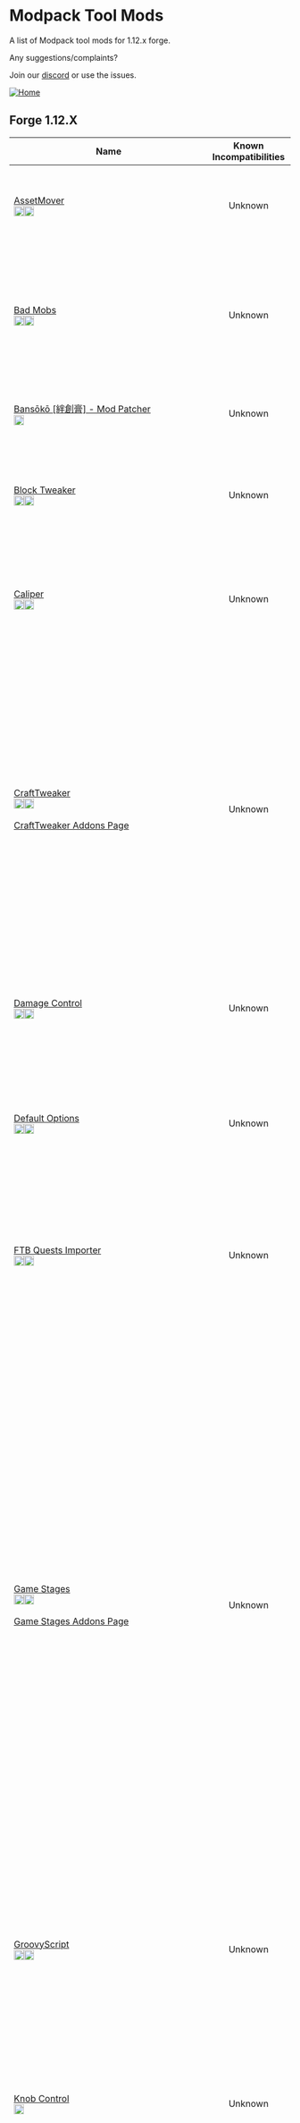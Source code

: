 # Modpack Tool Mods

A list of Modpack tool mods for 1.12.x forge.

Any suggestions/complaints?

Join our [discord](https://discord.gg/8nzHYhVUQS) or use the issues.

[![Home](https://i.imgur.com/zGuelkW.png)](/README.md)

## Forge 1.12.X

| Name | Known Incompatibilities | Description | Author | Client/Server | Wiki | [Label](/README.md#labels) | License |
| --- | :---: | :---: | :---: | :---: | :---: | :---: | :---: |
| [AssetMover](https://www.curseforge.com/minecraft/mc-mods/assetmover)<br>[<img src=/images/curseforge.png height=18>](https://www.curseforge.com/minecraft/mc-mods/assetmover)[<img src=/images/github.ico height=18>](https://github.com/CleanroomMC/AssetMover) | Unknown | Downloading Minecraft assets, CurseForge mods and jars from specified URLs. | CleanroomMC, Rongmario | Both | none | none | [LGPL-3.0](/license/Licenses.md#lgpl-30)
| [Bad Mobs](https://www.curseforge.com/minecraft/mc-mods/bad-mobs)<br>[<img src=/images/curseforge.png height=18>](https://www.curseforge.com/minecraft/mc-mods/bad-mobs)[<img src=/images/github.ico height=18>](https://www.curseforge.com/minecraft/mc-mods/bad-mobs) | Unknown | his mod allows you to remove mobs from the natural mob spawning list. Simply open the config file and add the IDs for the mob you want to remove. | DarkhaxDev | Both | [Kinda](https://www.curseforge.com/minecraft/mc-mods/bad-mobs) | none | [LGPL-2.1](/license/Licenses.md#lgpl-21)
| [Bansōkō [絆創膏] - Mod Patcher](https://www.curseforge.com/minecraft/mc-mods/bansoko)<br>[<img src=/images/curseforge.png height=18>](https://www.curseforge.com/minecraft/mc-mods/bansoko) | Unknown | a simple coremod that streamlines patching of mods. | Rongmario | Both | [Kinda](https://www.curseforge.com/minecraft/mc-mods/bansoko) | none | [All Rights Reserved](/license/Licenses.md#all-rights-reserved)
| [Block Tweaker](https://www.curseforge.com/minecraft/mc-mods/block-tweaker)<br>[<img src=/images/curseforge.png height=18>](https://www.curseforge.com/minecraft/mc-mods/block-tweaker)[<img src=/images/github.ico height=18>](https://github.com/EwyBoy/BlockTweaker) | Unknown | Block Tweaker is a mod that allows you to tweak various properties for just about any block, modded or vanilla. | EwyBoy | Both | none | none | [MIT](/license/Licenses.md#mit)
| [Caliper](https://www.curseforge.com/minecraft/mc-mods/caliper)<br>[<img src=/images/curseforge.png height=18>](https://www.curseforge.com/minecraft/mc-mods/caliper)[<img src=/images/github.ico height=18>](https://github.com/Darkhax-Minecraft/Caliper) | Unknown | Caliper provides a collection of tools that can be used for profiling and testing mods and modpacks. | DarkhaxDev | Client | none | none | [LGPL-2.1](/license/Licenses.md#lgpl-21)
| [CraftTweaker](https://www.curseforge.com/minecraft/mc-mods/crafttweaker)<br>[<img src=/images/curseforge.png height=18>](https://www.curseforge.com/minecraft/mc-mods/crafttweaker)[<img src=/images/github.ico height=18>](https://github.com/CraftTweaker/CraftTweaker)<br><br>[CraftTweaker Addons Page](/modpacktools/addons/crafttweaker.md) | Unknown | Allows modpacks and servers to customize the game. With CraftTweaker you can change recipes, script events, add new commands and even change item properties! When used with other mods the possibilities become endless. Ranging from custom machine recipes to entirely new blocks and items! | Jaredlll08 | Both | [Yes](https://docs.blamejared.com/1.12) | none | [MIT](/license/Licenses.md#mit)
| [Damage Control](https://www.curseforge.com/minecraft/mc-mods/damage-control)<br>[<img src=/images/curseforge.png height=18>](https://www.curseforge.com/minecraft/mc-mods/damage-control)[<img src=/images/github.ico height=18>](https://www.curseforge.com/minecraft/mc-mods/damage-control) | Unknown | This mod allows you to modify the way the vanilla game handles health and damage. | DarkhaxDev | Both | [Kinda](https://www.curseforge.com/minecraft/mc-mods/damage-control) | none | [LGPL-2.1](/license/Licenses.md#lgpl-21)
| [Default Options](https://www.curseforge.com/minecraft/mc-mods/default-options)<br>[<img src=/images/curseforge.png height=18>](https://www.curseforge.com/minecraft/mc-mods/default-options)[<img src=/images/github.ico height=18>](https://github.com/ModdingForBlockheads/DefaultOptions) | Unknown | A way for modpacks to ship a default (key) configuration without having to include an options.txt file. Also allows local options from any mod .cfg file. | BlayTheNinth | Client | [Yes](https://blay09.net/mods/defaultoptions/) | none | [All Rights Reserved](/license/Licenses.md#all-rights-reserved)
| [FTB Quests Importer](https://www.curseforge.com/minecraft/mc-mods/ftb-quests-importer)<br>[<img src=/images/curseforge.png height=18>](https://www.curseforge.com/minecraft/mc-mods/ftb-quests-importer)[<img src=/images/github.ico height=18>](https://github.com/MaxNeedsSnacks/FTBQImporter) | Unknown | Just use one simple command to convert Better Questing quest, loot and even player data into the FTB Quests format | MaxNeedsSnacks | Client | [Kinda](https://www.curseforge.com/minecraft/mc-mods/ftb-quests-importer) | none | [MIT](/license/Licenses.md#mit)
| [Game Stages](https://www.curseforge.com/minecraft/mc-mods/game-stages)<br>[<img src=/images/curseforge.png height=18>](https://www.curseforge.com/minecraft/mc-mods/game-stages)[<img src=/images/github.ico height=18>](https://github.com/Darkhax-Minecraft/Game-Stages)<br><br>[Game Stages Addons Page](/modpacktools/addons/gamestages.md)  | Unknown | This mod provides a framework for creating progression systems in modpacks. These progression systems are based on stages which are player specific flags used to track their progress. Using other mods and addons you can configure the game to react differently to a player depending on the stages they have unlocked. While the term stage may imply a linear progression they can be used for virtually all types of progression systems. Some common examples of this include using stages for RPG classes and skills, Pack modes (expert, hardcore, easy), and branching quests. | DarkhaxDev | Both | [Yes](https://github.com/Darkhax-Minecraft/Game-Stages/wiki) | none | [LGPL-2.1](/license/Licenses.md#lgpl-21)
| [GroovyScript](https://www.curseforge.com/minecraft/mc-mods/groovyscript)<br>[<img src=/images/curseforge.png height=18>](https://www.curseforge.com/minecraft/mc-mods/groovyscript)[<img src=/images/github.ico height=18>](https://github.com/CleanroomMC/GroovyScript) | Unknown | A scripting / tweaking mod that allows you to alter various game mechanics without having to set up a mod. | CleanroomMC, Rongmario, brachy84 | Both | [Yes](https://groovyscript-docs.readthedocs.io/en/latest/) | none | [LGPL-3.0](/license/Licenses.md#lgpl-30)
| [Knob Control](https://www.curseforge.com/minecraft/mc-mods/knob-control)<br>[<img src=/images/curseforge.png height=18>](https://www.curseforge.com/minecraft/mc-mods/knob-control) | Unknown | Knob Control Lets you the Modpack maker decide what you want to change and how you want to change it. You are able to do many thing from Turn instant death on/off from not eating to Controlling mob spawn light levels. | Kashdeya, GenDeathrow | Both | [Kinda](https://www.curseforge.com/minecraft/mc-mods/knob-control) | none | [All Rights Reserved](/license/Licenses.md#all-rights-reserved)
| [KubeJS](https://www.curseforge.com/minecraft/mc-mods/kubejs)<br>[<img src=/images/curseforge.png height=18>](https://www.curseforge.com/minecraft/mc-mods/kubejs)[<img src=/images/github.ico height=18>](https://github.com/KubeJS-Mods/KubeJS)<br><br>[KubeJS Addons Page](/modpacktools/addons/kubejs.md) | Unknown | This mod lets you create scripts in JavaScript language to manage your server, add new blocks and items, change recipes and tags, add custom handlers for quest mods, change worldgen and more! | LatvianModder | Both | [Yes](https://kubejs.com) | none | [LGPL-3.0](/license/Licenses.md#lgpl-30)
| [Main Menu Scale](https://www.curseforge.com/minecraft/mc-mods/main-menu-scale)<br>[<img src=/images/curseforge.png height=18>](https://www.curseforge.com/minecraft/mc-mods/main-menu-scale)[<img src=/images/github.ico height=18>](https://github.com/modmuss50/MainMenuScale) | Unknown | This mod forces the main menu to have a constant gui scale. The mod does not touch other guis, so you can still change the gui scale. This is useful when using mods such as custom main menu, as it allows the layout to appear the same on all screens. | modmuss50 | Client | none | none | [All Rights Reserved](/license/Licenses.md#all-rights-reserved)
| [MiscTweaks_](https://www.curseforge.com/minecraft/mc-mods/misctweaks_)<br>[<img src=/images/curseforge.png height=18>](https://www.curseforge.com/minecraft/mc-mods/misctweaks_)[<img src=/images/github.ico height=18>](https://github.com/coolsquid/MiscTweaks) | Unknown | MiscTweaks allows you to modify certain aspects of Vanilla. | CoolSquid | Both | none | none | [Unlicense](/license/Licenses.md#the-unlicense)
| [Mob Spawner Control](https://www.curseforge.com/minecraft/mc-mods/mob-spawner-control)<br>[<img src=/images/curseforge.png height=18>](https://www.curseforge.com/minecraft/mc-mods/mob-spawner-control)[<img src=/images/github.ico height=18>](https://github.com/Pyrofab/SpawnerControl) | Unknown | This mod provides ways to configure mob spawners, to discourage their use in mob farms or to incentivize players to seek and destroy them. | PyrofabTheModsmith | Both | [Kinda](https://www.curseforge.com/minecraft/mc-mods/mob-spawner-control) | none | [GPL-2.0](/license/Licenses.md#lgpl-20)
| [ModDirector](https://www.curseforge.com/minecraft/mc-mods/moddirector)<br>[<img src=/images/curseforge.png height=18>](https://www.curseforge.com/minecraft/mc-mods/moddirector)[<img src=/images/github.ico height=18>](https://github.com/Janrupf/mod-director) | Unknown | This mod automatically downloads and loads other mods before the game itself starts. | RealHansWasser, janrupf | Both | [Yes](https://github.com/Janrupf/mod-director/wiki/Configuration) | none | [MIT](/license/Licenses.md#mit)
| [MPUtils](https://www.curseforge.com/minecraft/mc-mods/mputils)<br>[<img src=/images/curseforge.png height=18>](https://www.curseforge.com/minecraft/mc-mods/mputils)[<img src=/images/github.ico height=18>](https://github.com/GenDeathrow/MPUtils) | Unknown | This mod brings useful tools to Mod Pack Developers. | GenDeathrow | Both | [Yes](https://www.curseforge.com/minecraft/mc-mods/mputils/pages/modpack-utilities) | none | [All Rights Reserved](/license/Licenses.md#all-rights-reserved)
| [MPUtils Basic Tools](https://www.curseforge.com/minecraft/mc-mods/mputils-basic-tools)<br>[<img src=/images/curseforge.png height=18>](https://www.curseforge.com/minecraft/mc-mods/mputils-basic-tools)[<img src=/images/github.ico height=18>](https://github.com/GenDeathrow/MPUtils) | Unknown | This mod will add new features to make your life easier, by informing players of changes with the in-game change log, and directing players to your correct issue tracker | GenDeathrow | Both | none | none | [All Rights Reserved](/license/Licenses.md#all-rights-reserved)
| [My Server Is Compatible](https://www.curseforge.com/minecraft/mc-mods/my-server-is-compatible)<br>[<img src=/images/curseforge.png height=18>](https://www.curseforge.com/minecraft/mc-mods/my-server-is-compatible)[<img src=/images/github.ico height=18>](https://github.com/Focamacho/MyServerIsCompatible) | Unknown | Sometimes when you make a server Forge shows an "Incompatible FML modded server" message even if you're still able to join the server. So I made this Client-Side mod, which completely disables these messages. | Focamacho | Client | none | none | [MIT](/license/Licenses.md#mit)
| [Mystical Creations](https://www.curseforge.com/minecraft/mc-mods/mystical-creations)<br>[<img src=/images/curseforge.png height=18>](https://www.curseforge.com/minecraft/mc-mods/mystical-creations)[<img src=/images/github.ico height=18>](https://github.com/Focamacho/MysticalCreations) | Unknown | Using it you can create Custom Seeds for your modpack. It generates for you the seed, crop, essence and mob chunks. It doesn't add any recipes, so you'll need to use CraftTweaker for that. | Focamacho | Both | Config File | none | [MIT](/license/Licenses.md#mit)
| [OldJavaWarning](https://www.curseforge.com/minecraft/mc-mods/oldjavawarning)<br>[<img src=/images/curseforge.png height=18>](https://www.curseforge.com/minecraft/mc-mods/oldjavawarning)[<img src=/images/github.ico height=18>](https://github.com/Darkhax-Minecraft/OldJavaWarning) | Unknown | This mod is intended to be used by Mod Packs. If a user tries to launch the game with an outdated version of Java they will be given a warning. | DarkhaxDev | Client | none | none | [LGPL-2.1](/license/Licenses.md#lgpl-21)
| [Ore Tweaker](https://www.curseforge.com/minecraft/mc-mods/ore-tweaker)<br>[<img src=/images/curseforge.png height=18>](https://www.curseforge.com/minecraft/mc-mods/ore-tweaker)[<img src=/images/github.ico height=18>](https://github.com/EwyBoy/OreTweaker) | Unknown | Ore Tweaker is a super lightweight utility mod that allows you to customize and tweak the underground generation in Minecraft. | EwyBoy | Both | [Yes](https://github.com/EwyBoy/OreTweaker/wiki) | none | [MIT](/license/Licenses.md#mit)
| [Prestige](https://www.curseforge.com/minecraft/mc-mods/prestige)<br>[<img src=/images/curseforge.png height=18>](https://www.curseforge.com/minecraft/mc-mods/prestige)[<img src=/images/github.ico height=18>](https://www.curseforge.com/minecraft/mc-mods/prestige) | Unknown | This mod adds several commands which can be integrated into the quests, advancements or ran by command blocks. These commands are used to award a player "Prestige Points". These points can then be used by the player to unlock rewards that you define. Players have the ability to access the prestige reward shop when they start a new world with enough points to buy something. Alternatively you can use a command to open the GUI at pre-determined progression points. | Jaredlll08, DarkhaxDev | Both | [Kinda](https://www.curseforge.com/minecraft/mc-mods/prestige) | none | [LGPL-2.1](/license/Licenses.md#lgpl-21)
| [Resource Reloader](https://www.curseforge.com/minecraft/mc-mods/resource-reloader)<br>[<img src=/images/curseforge.png height=18>](https://www.curseforge.com/minecraft/mc-mods/resource-reloader)[<img src=/images/github.ico height=18>](https://github.com/LatvianModder/Resource-Reloader) | Unknown | Hate waiting eons while F3+T reloads all resources when you need to test a single texture or language changes? Well then, this mod is for you! | LatvianModder | Both | [Kinda](https://www.curseforge.com/minecraft/mc-mods/resource-reloader) | none | [MIT](/license/Licenses.md#mit)
| [Seed Drop](https://www.curseforge.com/minecraft/mc-mods/seed-drop)<br>[<img src=/images/curseforge.png height=18>](https://www.curseforge.com/minecraft/mc-mods/seed-drop)[<img src=/images/github.ico height=18>](https://github.com/EwyBoy/SeedDrop) | Unknown | Seed Drop is a super lightweight utility mod that allows you to customize the drops from grass in vanilla Minecraft. | EwyBoy | Both | [Kinda](https://www.curseforge.com/minecraft/mc-mods/seed-drop) | none | [MIT](/license/Licenses.md#mit)
| [ServerLevelType](https://www.curseforge.com/minecraft/mc-mods/serverleveltype)<br>[<img src=/images/curseforge.png height=18>](https://www.curseforge.com/minecraft/mc-mods/serverleveltype)[<img src=/images/github.ico height=18>](https://github.com/modmuss50/ServerLevelType) | Unknown | On the server it force sets the level-type in the server properties file each time the game starts. This is good for mod pack creators who need a custom level type to be set on the server. | modmuss50 | Server | none | none | [MIT](/license/Licenses.md#mit)
| [Tips](https://www.curseforge.com/minecraft/mc-mods/tips)<br>[<img src=/images/curseforge.png height=18>](https://www.curseforge.com/minecraft/mc-mods/tips)[<img src=/images/github.ico height=18>](https://github.com/Darkhax-Minecraft/Tips) | Unknown | This mod will display useful tips on certain game screens such as the world loading screen. The tip shown will be cycled out every five seconds. The pool of tips can be expanded by resource packs, other mods, and even modpacks. | DarkhaxDev | Client | [Yes](https://github.com/Darkhax-Minecraft/Tips/wiki) | none | [LGPL-2.1](/license/Licenses.md#lgpl-21)
| [World Stripper](https://www.curseforge.com/minecraft/mc-mods/world-stripper)<br>[<img src=/images/curseforge.png height=18>](https://www.curseforge.com/minecraft/mc-mods/world-stripper)[<img src=/images/github.ico height=18>](https://github.com/EwyBoy/World-Stripper) | Unknown | World Stripper is a utility mod that allows you to strip away the terrain to view the underground world generation. | EwyBoy | Both | [Kinda](https://www.curseforge.com/minecraft/mc-mods/world-stripper) | none | [MIT](/license/Licenses.md#mit)
